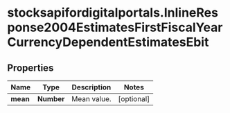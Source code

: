 # stocksapifordigitalportals.InlineResponse2004EstimatesFirstFiscalYearCurrencyDependentEstimatesEbit

## Properties

Name | Type | Description | Notes
------------ | ------------- | ------------- | -------------
**mean** | **Number** | Mean value. | [optional] 


